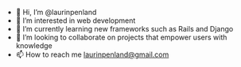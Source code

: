- 👋 Hi, I’m @laurinpenland
- 👀 I’m interested in web development
- 🌱 I’m currently learning new frameworks such as Rails and Django
- 💞️ I’m looking to collaborate on projects that empower users with knowledge
- 📫 How to reach me laurinpenland@gmail.com

<!---
laurinpenland/laurinpenland is a ✨ special ✨ repository because its `README.md` (this file) appears on your GitHub profile.
You can click the Preview link to take a look at your changes.
--->
